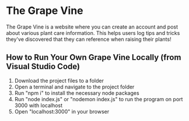 # The Grape Vine
The Grape Vine is a website where you can create an account and post about various plant care information. 
This helps users log tips and tricks they've discovered that they can reference when raising their plants!

## How to Run Your Own Grape Vine Locally (from Visual Studio Code)
1. Download the project files to a folder
2. Open a terminal and navigate to the project folder
3. Run "npm i" to install the necessary node packages
4. Run "node index.js" or "nodemon index.js" to run the program on port 3000 with localhost
5. Open "localhost:3000" in your browser
